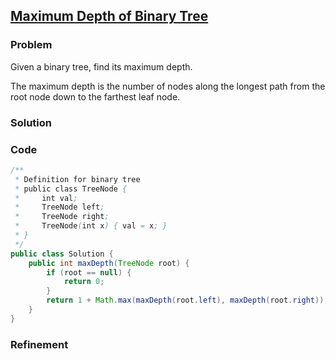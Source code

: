 ## [Maximum Depth of Binary Tree](http://oj.leetcode.com/problems/maximum-depth-of-binary-tree/)

### Problem

Given a binary tree, find its maximum depth.

The maximum depth is the number of nodes along the longest path from the root node down to the farthest leaf node.

### Solution


### Code

``` Java
/**
 * Definition for binary tree
 * public class TreeNode {
 *     int val;
 *     TreeNode left;
 *     TreeNode right;
 *     TreeNode(int x) { val = x; }
 * }
 */
public class Solution {
    public int maxDepth(TreeNode root) {
        if (root == null) {
            return 0;
        }
        return 1 + Math.max(maxDepth(root.left), maxDepth(root.right));
    }
}
```

### Refinement
